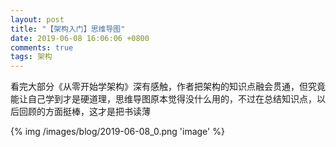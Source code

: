 ```yaml
---
layout: post
title: "【架构入门】思维导图"
date: 2019-06-08 16:06:06 +0800
comments: true
tags: 架构
---
```


<!-- more -->

看完大部分《从零开始学架构》深有感触，作者把架构的知识点融会贯通，但究竟能让自己学到才是硬道理，思维导图原本觉得没什么用的，不过在总结知识点，以后回顾的方面挺棒，这才是把书读薄

{% img /images/blog/2019-06-08_0.png 'image' %}
